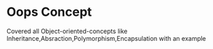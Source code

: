 # Oops Concept
Covered all Object-oriented-concepts like Inheritance,Absraction,Polymorphism,Encapsulation with an example

